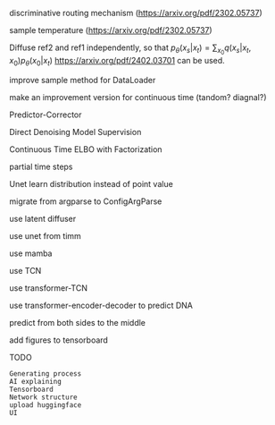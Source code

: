 

discriminative routing mechanism (https://arxiv.org/pdf/2302.05737)

sample temperature (https://arxiv.org/pdf/2302.05737)

Diffuse ref2 and ref1 independently, so that $p_\theta(x_s|x_t)=\sum_{x_0}q(x_s|x_t,x_0)p_\theta(x_0|x_t)$ https://arxiv.org/pdf/2402.03701 can be used.

improve sample method for DataLoader

make an improvement version for continuous time (tandom? diagnal?)

Predictor-Corrector

Direct Denoising Model Supervision

Continuous Time ELBO with Factorization

partial time steps

Unet learn distribution instead of point value

migrate from argparse to ConfigArgParse

use latent diffuser

use unet from timm

use mamba

use TCN

use transformer-TCN

use transformer-encoder-decoder to predict DNA

predict from both sides to the middle

add figures to tensorboard

TODO
```list
Generating process
AI explaining
Tensorboard
Network structure
upload huggingface
UI
```
